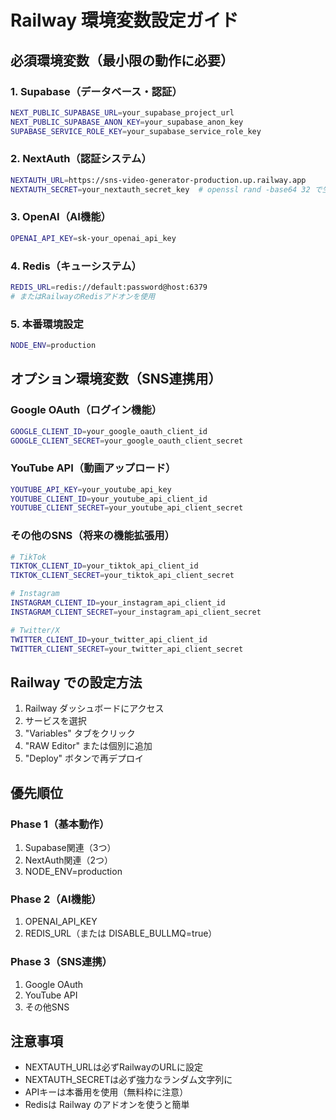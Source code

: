 # Railway 環境変数設定ガイド

## 必須環境変数（最小限の動作に必要）

### 1. Supabase（データベース・認証）
```bash
NEXT_PUBLIC_SUPABASE_URL=your_supabase_project_url
NEXT_PUBLIC_SUPABASE_ANON_KEY=your_supabase_anon_key
SUPABASE_SERVICE_ROLE_KEY=your_supabase_service_role_key
```

### 2. NextAuth（認証システム）
```bash
NEXTAUTH_URL=https://sns-video-generator-production.up.railway.app
NEXTAUTH_SECRET=your_nextauth_secret_key  # openssl rand -base64 32 で生成
```

### 3. OpenAI（AI機能）
```bash
OPENAI_API_KEY=sk-your_openai_api_key
```

### 4. Redis（キューシステム）
```bash
REDIS_URL=redis://default:password@host:6379
# またはRailwayのRedisアドオンを使用
```

### 5. 本番環境設定
```bash
NODE_ENV=production
```

## オプション環境変数（SNS連携用）

### Google OAuth（ログイン機能）
```bash
GOOGLE_CLIENT_ID=your_google_oauth_client_id
GOOGLE_CLIENT_SECRET=your_google_oauth_client_secret
```

### YouTube API（動画アップロード）
```bash
YOUTUBE_API_KEY=your_youtube_api_key
YOUTUBE_CLIENT_ID=your_youtube_api_client_id
YOUTUBE_CLIENT_SECRET=your_youtube_api_client_secret
```

### その他のSNS（将来の機能拡張用）
```bash
# TikTok
TIKTOK_CLIENT_ID=your_tiktok_api_client_id
TIKTOK_CLIENT_SECRET=your_tiktok_api_client_secret

# Instagram
INSTAGRAM_CLIENT_ID=your_instagram_api_client_id
INSTAGRAM_CLIENT_SECRET=your_instagram_api_client_secret

# Twitter/X
TWITTER_CLIENT_ID=your_twitter_api_client_id
TWITTER_CLIENT_SECRET=your_twitter_api_client_secret
```

## Railway での設定方法

1. Railway ダッシュボードにアクセス
2. サービスを選択
3. "Variables" タブをクリック
4. "RAW Editor" または個別に追加
5. "Deploy" ボタンで再デプロイ

## 優先順位

### Phase 1（基本動作）
1. Supabase関連（3つ）
2. NextAuth関連（2つ）
3. NODE_ENV=production

### Phase 2（AI機能）
1. OPENAI_API_KEY
2. REDIS_URL（または DISABLE_BULLMQ=true）

### Phase 3（SNS連携）
1. Google OAuth
2. YouTube API
3. その他SNS

## 注意事項

- NEXTAUTH_URLは必ずRailwayのURLに設定
- NEXTAUTH_SECRETは必ず強力なランダム文字列に
- APIキーは本番用を使用（無料枠に注意）
- Redisは Railway のアドオンを使うと簡単